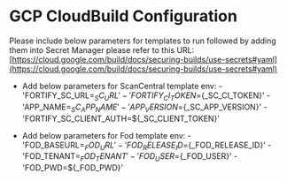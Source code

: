 # GCP CloudBuild Configuration
Please include below parameters for templates to run followed by adding them into Secret Manager
please refer to this URL: [https://cloud.google.com/build/docs/securing-builds/use-secrets#yaml](https://cloud.google.com/build/docs/securing-builds/use-secrets#yaml)

   - Add below parameters for ScanCentral template
  	env:
    	  - 'FORTIFY_SC_URL=${_SC_URL}' 
    	  - 'FORTIFY_CI_TOKEN=${_SC_CI_TOKEN}' 
    	  - 'APP_NAME=${_SC_APP_NAME}' 
    	  - 'APP_VERSION=${_SC_APP_VERSION}' 
    	  - 'FORTIFY_SC_CLIENT_AUTH=${_SC_CLIENT_TOKEN}' 

   - Add below parameters for Fod template
  	env:
    	  - 'FOD_BASEURL=${_FOD_URL}'
    	  - 'FOD_RELEASE_ID=${_FOD_RELEASE_ID}'
    	  - 'FOD_TENANT=${_FOD_TENANT}' 
    	  - 'FOD_USER=${_FOD_USER}'
    	  - 'FOD_PWD=${_FOD_PWD}'
	    